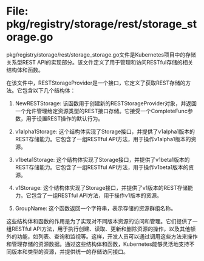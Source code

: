 # File: pkg/registry/storage/rest/storage_storage.go

pkg/registry/storage/rest/storage_storage.go文件是Kubernetes项目中的存储关系型REST API的实现部分。该文件定义了用于管理和访问RESTful存储的相关结构体和函数。

在该文件中，RESTStorageProvider是一个接口，它定义了获取REST存储的方法。它包含以下几个结构体：

1. NewRESTStorage: 该函数用于创建新的RESTStorageProvider对象，并返回一个允许管理给定资源类型的REST接口存储。它接受一个CompleteFunc参数，用于设置REST操作的默认行为。

2. v1alpha1Storage: 这个结构体实现了Storage接口，并提供了v1alpha1版本的REST存储能力。它包含了一组RESTful API方法，用于操作v1alpha1版本的资源。

3. v1beta1Storage: 这个结构体实现了Storage接口，并提供了v1beta1版本的REST存储能力。它包含了一组RESTful API方法，用于操作v1beta1版本的资源。

4. v1Storage: 这个结构体实现了Storage接口，并提供了v1版本的REST存储能力。它包含了一组RESTful API方法，用于操作v1版本的资源。

5. GroupName: 这个函数返回一个字符串，表示存储的资源群组名称。

这些结构体和函数的作用是为了实现对不同版本资源的访问和管理。它们提供了一组RESTful API方法，用于执行创建、读取、更新和删除资源的操作，以及其他额外的功能，如列表、查询和监视等。这样，开发人员可以通过调用这些方法来操作和管理存储的资源数据。通过这些结构体和函数，Kubernetes能够灵活地支持不同版本和类型的资源，并提供统一的存储访问接口。

